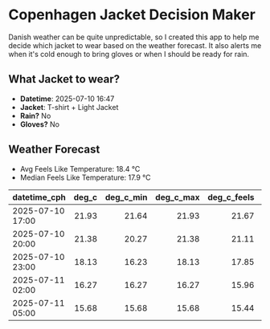 
# Copenhagen Jacket Decision Maker

Danish weather can be quite unpredictable, so I created this app to help me decide which jacket to wear based on the weather forecast. 
It also alerts me when it's cold enough to bring gloves or when I should be ready for rain.

## What Jacket to wear?

- **Datetime**: 2025-07-10 16:47
- **Jacket**: T-shirt + Light Jacket
- **Rain?** No
- **Gloves?** No

## Weather Forecast
- Avg Feels Like Temperature: 18.4 °C
- Median Feels Like Temperature: 17.9 °C

| datetime_cph     |   deg_c |   deg_c_min |   deg_c_max |   deg_c_feels | weather   | wind   | rain   |
|:-----------------|--------:|------------:|------------:|--------------:|:----------|:-------|:-------|
| 2025-07-10 17:00 |   21.93 |       21.64 |       21.93 |         21.67 | Clear     | Low    | None   |
| 2025-07-10 20:00 |   21.38 |       20.27 |       21.38 |         21.11 | Clear     | Low    | None   |
| 2025-07-10 23:00 |   18.13 |       16.23 |       18.13 |         17.85 | Clear     | Low    | None   |
| 2025-07-11 02:00 |   16.27 |       16.27 |       16.27 |         15.96 | Clouds    | Low    | None   |
| 2025-07-11 05:00 |   15.68 |       15.68 |       15.68 |         15.44 | Clouds    | High   | None   |
        
